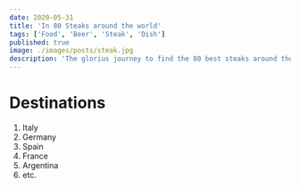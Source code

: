 ```yaml
---
date: 2020-05-31
title: 'In 80 Steaks around the world'
tags: ['Food', 'Beer', 'Steak', 'Dish']
published: true
image: ./images/posts/steak.jpg
description: 'The glorius journey to find the 80 best steaks around the world. Find out more about our travel, the steaks we feast and other useful tips for grill enthusiasts'
---
```


# Destinations

1. Italy
2. Germany
3. Spain
4. France
5. Argentina
6. etc.
